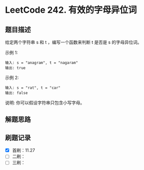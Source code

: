 # LeetCode 242. 有效的字母异位词

## 题目描述

给定两个字符串 s 和 t ，编写一个函数来判断 t 是否是 s 的字母异位词。

示例 1:

```
输入: s = "anagram", t = "nagaram"
输出: true
```

示例 2:

```
输入: s = "rat", t = "car"
输出: false
```

说明:
你可以假设字符串只包含小写字母。

## 解题思路


## 刷题记录

- [x] 首刷：11.27
- [ ] 二刷：
- [ ] 三刷：

